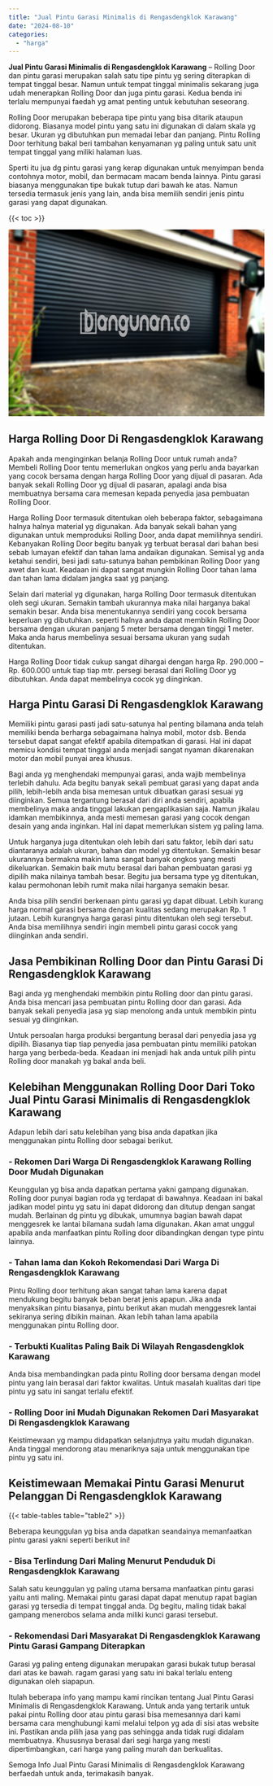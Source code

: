 ```yaml
---
title: "Jual Pintu Garasi Minimalis di Rengasdengklok Karawang"
date: "2024-08-10"
categories: 
  - "harga"
---
```


**Jual Pintu Garasi Minimalis di Rengasdengklok Karawang** – Rolling Door dan pintu garasi merupakan salah satu tipe pintu yg sering diterapkan di tempat tinggal besar. Namun untuk tempat tinggal minimalis sekarang juga udah menerapkan Rolling Door dan juga pintu garasi. Kedua benda ini terlalu mempunyai faedah yg amat penting untuk kebutuhan seseorang.

Rolling Door merupakan beberapa tipe pintu yang bisa ditarik ataupun didorong. Biasanya model pintu yang satu ini digunakan di dalam skala yg besar. Ukuran yg dibutuhkan pun memadai lebar dan panjang. Pintu Rolling Door terhitung bakal beri tambahan kenyamanan yg paling untuk satu unit tempat tinggal yang miliki halaman luas.

Sperti itu jua dg pintu garasi yang kerap digunakan untuk menyimpan benda contohnya motor, mobil, dan bermacam macam benda lainnya. Pintu garasi biasanya menggunakan tipe bukak tutup dari bawah ke atas. Namun tersedia termasuk jenis yang lain, anda bisa memilih sendiri jenis pintu garasi yang dapat digunakan.

{{< toc >}}

![Jual Pintu Garasi Minimalis di Rengasdengklok Karawang](/images/pintu-garasi-29.png)

## Harga Rolling Door Di Rengasdengklok Karawang

Apakah anda menginginkan belanja Rolling Door untuk rumah anda? Membeli Rolling Door tentu memerlukan ongkos yang perlu anda bayarkan yang cocok bersama dengan harga Rolling Door yang dijual di pasaran. Ada banyak sekali Rolling Door yg dijual di pasaran, apalagi anda bisa membuatnya bersama cara memesan kepada penyedia jasa pembuatan Rolling Door.

Harga Rolling Door termasuk ditentukan oleh beberapa faktor, sebagaimana halnya halnya material yg digunakan. Ada banyak sekali bahan yang digunakan untuk memproduksi Rolling Door, anda dapat memilihnya sendiri. Kebanyakan Rolling Door begitu banyak yg terbuat berasal dari bahan besi sebab lumayan efektif dan tahan lama andaikan digunakan. Semisal yg anda ketahui sendiri, besi jadi satu-satunya bahan pembikinan Rolling Door yang awet dan kuat. Keadaan ini dapat sangat mungkin Rolling Door tahan lama dan tahan lama didalam jangka saat yg panjang.

Selain dari material yg digunakan, harga Rolling Door termasuk ditentukan oleh segi ukuran. Semakin tambah ukurannya maka nilai harganya bakal semakin besar. Anda bisa menentukannya sendiri yang cocok bersama keperluan yg dibutuhkan. seperti halnya anda dapat membikin Rolling Door bersama dengan ukuran panjang 5 meter bersama dengan tinggi 1 meter. Maka anda harus membelinya sesuai bersama ukuran yang sudah ditentukan.

Harga Rolling Door tidak cukup sangat dihargai dengan harga Rp. 290.000 – Rp. 600.000 untuk tiap tiap mtr. persegi berasal dari Rolling Door yg dibutuhkan. Anda dapat membelinya cocok yg diinginkan.

## Harga Pintu Garasi Di Rengasdengklok Karawang

Memiliki pintu garasi pasti jadi satu-satunya hal penting bilamana anda telah memiliki benda berharga sebagaimana halnya mobil, motor dsb. Benda tersebut dapat sangat efektif apabila ditempatkan di garasi. Hal ini dapat memicu kondisi tempat tinggal anda menjadi sangat nyaman dikarenakan motor dan mobil punyai area khusus.

Bagi anda yg menghendaki mempunyai garasi, anda wajib membelinya terlebih dahulu. Ada begitu banyak sekali pembuat garasi yang dapat anda pilih, lebih-lebih anda bisa memesan untuk dibuatkan garasi sesuai yg diinginkan. Semua tergantung berasal dari diri anda sendiri, apabila membelinya maka anda tinggal lakukan pengaplikasian saja. Namun jikalau idamkan membikinnya, anda mesti memesan garasi yang cocok dengan desain yang anda inginkan. Hal ini dapat memerlukan sistem yg paling lama.

Untuk harganya juga ditentukan oleh lebih dari satu faktor, lebih dari satu diantaranya adalah ukuran, bahan dan model yg ditentukan. Semakin besar ukurannya bermakna makin lama sangat banyak ongkos yang mesti dikeluarkan. Semakin baik mutu berasal dari bahan pembuatan garasi yg dipilih maka nilainya tambah besar. Begitu jua bersama type yg ditentukan, kalau permohonan lebih rumit maka nilai harganya semakin besar.

Anda bisa pilih sendiri berkenaan pintu garasi yg dapat dibuat. Lebih kurang harga normal garasi bersama dengan kualitas sedang merupakan Rp. 1 jutaan. Lebih kurangnya harga garasi pintu ditentukan oleh segi tersebut. Anda bisa memilihnya sendiri ingin membeli pintu garasi cocok yang diinginkan anda sendiri.

## Jasa Pembikinan Rolling Door dan Pintu Garasi Di Rengasdengklok Karawang

Bagi anda yg menghendaki membikin pintu Rolling door dan pintu garasi. Anda bisa mencari jasa pembuatan pintu Rolling door dan garasi. Ada banyak sekali penyedia jasa yg siap menolong anda untuk membikin pintu sesuai yg diinginkan.

Untuk persoalan harga produksi bergantung berasal dari penyedia jasa yg dipilih. Biasanya tiap tiap penyedia jasa pembuatan pintu memiliki patokan harga yang berbeda-beda. Keadaan ini menjadi hak anda untuk pilih pintu Rolling door manakah yg bakal anda beli.

## Kelebihan Menggunakan Rolling Door Dari Toko Jual Pintu Garasi Minimalis di Rengasdengklok Karawang

Adapun lebih dari satu kelebihan yang bisa anda dapatkan jika menggunakan pintu Rolling door sebagai berikut.

### \- Rekomen Dari Warga Di Rengasdengklok Karawang Rolling Door Mudah Digunakan

Keunggulan yg bisa anda dapatkan pertama yakni gampang digunakan. Rolling door punyai bagian roda yg terdapat di bawahnya. Keadaan ini bakal jadikan model pintu yg satu ini dapat didorong dan ditutup dengan sangat mudah. Berlainan dg pintu yg dibukak, umumnya bagian bawah dapat menggesrek ke lantai bilamana sudah lama digunakan. Akan amat unggul apabila anda manfaatkan pintu Rolling door dibandingkan dengan type pintu lainnya.

### \- Tahan lama dan Kokoh Rekomendasi Dari Warga Di Rengasdengklok Karawang

Pintu Rolling door terhitung akan sangat tahan lama karena dapat mendukung begitu banyak beban berat jenis apapun. Jika anda menyaksikan pintu biasanya, pintu berikut akan mudah menggesrek lantai sekiranya sering dibikin mainan. Akan lebih tahan lama apabila menggunakan pintu Rolling door.

### \- Terbukti Kualitas Paling Baik Di Wilayah Rengasdengklok Karawang

Anda bisa membandingkan pada pintu Rolling door bersama dengan model pintu yang lain berasal dari faktor kwalitas. Untuk masalah kualitas dari tipe pintu yg satu ini sangat terlalu efektif.

### \- Rolling Door ini Mudah Digunakan Rekomen Dari Masyarakat Di Rengasdengklok Karawang

Keistimewaan yg mampu didapatkan selanjutnya yaitu mudah digunakan. Anda tinggal mendorong atau menariknya saja untuk menggunakan tipe pintu yg satu ini.

## Keistimewaan Memakai Pintu Garasi Menurut Pelanggan Di Rengasdengklok Karawang

{{< table-tables table="table2" >}}

Beberapa keunggulan yg bisa anda dapatkan seandainya memanfaatkan pintu garasi yakni seperti berikut ini!

### \- Bisa Terlindung Dari Maling Menurut Penduduk Di Rengasdengklok Karawang

Salah satu keunggulan yg paling utama bersama manfaatkan pintu garasi yaitu anti maling. Memakai pintu garasi dapat dapat menutup rapat bagian garasi yg tersedia di tempat tinggal anda. Dg begitu, maling tidak bakal gampang menerobos selama anda miliki kunci garasi tersebut.

### \- Rekomendasi Dari Masyarakat Di Rengasdengklok Karawang Pintu Garasi Gampang Diterapkan

Garasi yg paling enteng digunakan merupakan garasi bukak tutup berasal dari atas ke bawah. ragam garasi yang satu ini bakal terlalu enteng digunakan oleh siapapun.

Itulah beberapa info yang mampu kami rincikan tentang Jual Pintu Garasi Minimalis di Rengasdengklok Karawang. Untuk anda yang tertarik untuk pakai pintu Rolling door atau pintu garasi bisa memesannya dari kami bersama cara menghubungi kami melalui telpon yg ada di sisi atas website ini. Pastikan anda pilih jasa yang pas sehingga anda tidak rugi didalam membuatnya. Khususnya berasal dari segi harga yang mesti dipertimbangkan, cari harga yang paling murah dan berkualitas.

Semoga Info Jual Pintu Garasi Minimalis di Rengasdengklok Karawang berfaedah untuk anda, terimakasih banyak.
